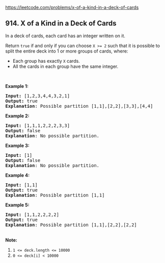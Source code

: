 https://leetcode.com/problems/x-of-a-kind-in-a-deck-of-cards

## 914. X of a Kind in a Deck of Cards

<div><p>In a deck of cards, each card has an integer written on it.</p>
<p>Return <code>true</code> if and only if you can choose <code>X &gt;= 2</code> such that it is possible to split the entire deck into 1 or more groups of cards, where:</p>
<ul>
<li>Each group has exactly <code>X</code> cards.</li>
<li>All the cards in each group have the same integer.</li>
</ul>
<p> </p>
<p><strong>Example 1:</strong></p>
<pre><strong>Input: </strong><span id="example-input-1-1">[1,2,3,4,4,3,2,1]</span>
<strong>Output: </strong><span id="example-output-1">true
<strong>Explanation</strong>: Possible partition [1,1],[2,2],[3,3],[4,4]</span>
</pre>
<div>
<p><strong>Example 2:</strong></p>
<pre><strong>Input: </strong><span id="example-input-2-1">[1,1,1,2,2,2,3,3]</span>
<strong>Output: </strong><span id="example-output-2">false
</span><span id="example-output-1"><strong>Explanation</strong>: No possible partition.</span>
</pre>
<div>
<p><strong>Example 3:</strong></p>
<pre><strong>Input: </strong><span id="example-input-3-1">[1]</span>
<strong>Output: </strong><span id="example-output-3">false
</span><span id="example-output-1"><strong>Explanation</strong>: No possible partition.</span>
</pre>
<div>
<p><strong>Example 4:</strong></p>
<pre><strong>Input: </strong><span id="example-input-4-1">[1,1]</span>
<strong>Output: </strong><span id="example-output-4">true
</span><span id="example-output-1"><strong>Explanation</strong>: Possible partition [1,1]</span>
</pre>
<div>
<p><strong>Example 5:</strong></p>
<pre><strong>Input: </strong><span id="example-input-5-1">[1,1,2,2,2,2]</span>
<strong>Output: </strong><span id="example-output-5">true
</span><span id="example-output-1"><strong>Explanation</strong>: Possible partition [1,1],[2,2],[2,2]</span>
</pre>
</div>
</div>
</div>
</div>
<p><br/>
<strong>Note:</strong></p>
<ol>
<li><code>1 &lt;= deck.length &lt;= 10000</code></li>
<li><code>0 &lt;= deck[i] &lt; 10000</code></li>
</ol>
<div>
<div>
<div>
<div>
<div> </div>
</div>
</div>
</div>
</div>
</div>

